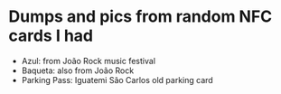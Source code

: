 # Dumps and pics from random NFC cards I had

- Azul: from João Rock music festival
- Baqueta: also from João Rock
- Parking Pass: Iguatemi São Carlos old parking card
